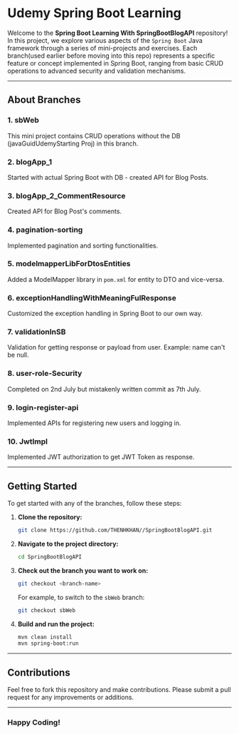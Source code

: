 # Udemy Spring Boot Learning
Welcome to the **Spring Boot Learning With SpringBootBlogAPI** repository! In this project, we explore various aspects of the `Spring Boot` Java framework through a series of mini-projects and exercises. Each branch(used earlier before moving into this repo) represents a specific feature or concept implemented in Spring Boot, ranging from basic CRUD operations to advanced security and validation mechanisms.

---

## About Branches

### 1. **sbWeb**
This mini project contains CRUD operations without the DB (javaGuidUdemyStarting Proj) in this branch.

### 2. **blogApp_1**
Started with actual Spring Boot with DB - created API for Blog Posts.

### 3. **blogApp_2_CommentResource**
Created API for Blog Post's comments.

### 4. **pagination-sorting**
Implemented pagination and sorting functionalities.

### 5. **modelmapperLibForDtosEntities**
Added a ModelMapper library in `pom.xml` for entity to DTO and vice-versa.

### 6. **exceptionHandlingWithMeaningFulResponse**
Customized the exception handling in Spring Boot to our own way.

### 7. **validationInSB**
Validation for getting response or payload from user. Example: name can't be null.

### 8. **user-role-Security**
Completed on 2nd July but mistakenly written commit as 7th July.

### 9. **login-register-api**
Implemented APIs for registering new users and logging in.

### 10. **JwtImpl**
Implemented JWT authorization to get JWT Token as response.

---

## Getting Started

To get started with any of the branches, follow these steps:

1. **Clone the repository:**

    ```sh
    git clone https://github.com/THENHKHAN//SpringBootBlogAPI.git
    ```

2. **Navigate to the project directory:**

    ```sh
    cd SpringBootBlogAPI
    ```

3. **Check out the branch you want to work on:**

    ```sh
    git checkout <branch-name>
    ```

    For example, to switch to the `sbWeb` branch:

    ```sh
    git checkout sbWeb
    ```

4. **Build and run the project:**

    ```sh
    mvn clean install
    mvn spring-boot:run
    ```

---

## Contributions

Feel free to fork this repository and make contributions. Please submit a pull request for any improvements or additions.

---

### Happy Coding!
